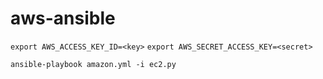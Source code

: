 # aws-ansible

```export AWS_ACCESS_KEY_ID=<key>```
```export AWS_SECRET_ACCESS_KEY=<secret>```

```ansible-playbook amazon.yml -i ec2.py```
